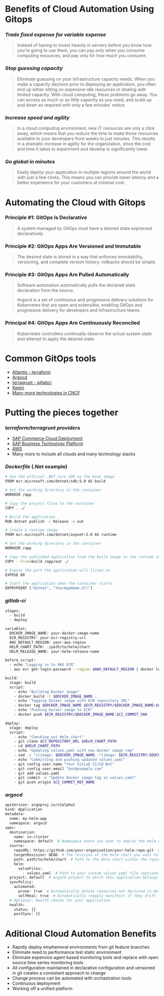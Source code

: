 # Benefits of Cloud Automation Using Gitops
### _Trade fixed expense for variable expense_

>Instead of having to invest heavily in servers before you know how you’re going to use them, you can pay only when you consume computing resources, and pay only for how much you consume.

### _Stop guessing capacity_

>Eliminate guessing on your infrastructure capacity needs. When you make a capacity decision prior to deploying an application, you often end up either sitting on expensive idle resources or dealing with limited capacity. With cloud computing, these problems go away. You can access as much or as little capacity as you need, and scale up and down as required with only a few minutes’ notice.

### _Increase speed and agility_

>In a cloud computing environment, new IT resources are only a click away, which means that you reduce the time to make those resources available to your developers from weeks to just minutes. This results in a dramatic increase in agility for the organization, since the cost and time it takes to experiment and develop is significantly lower.

### _Go global in minutes_ 

>Easily deploy your application in multiple regions around the world with just a few clicks. This means you can provide lower latency and a better experience for your customers at minimal cost.



# Automating the Cloud with Gitops
### Principle #1: GitOps Is Declarative
>A system managed by GitOps must have a desired state expressed declaratively.

### Principle #2: GitOps Apps Are Versioned and Immutable
>The desired state is stored in a way that enforces immutability, versioning, and complete version history.
>rollbacks should be simple.

### Principle #3: GitOps Apps Are Pulled Automatically
>Software automation automatically pulls the declared state declaration from the source.

>Argocd is a set of continuous and progressive delivery solutions for Kubernetes that are open and extensible, enabling GitOps and progressive delivery for developers and infrastructure teams.

### Principal #4: GitOps Apps Are Continuously Reconciled
>Kubernetes controllers continually observe the actual system state and attempt to apply the desired state.

# Common GitOps tools
- [Atlantis - terraform](https://medium.com/nerd-for-tech/terraforming-the-gitops-way-9417cf4abf58)
- [Argocd](https://argo-cd.readthedocs.io/en/stable/)
- [terragrunt - gitlabci](https://medium.com/nerd-for-tech/gitops-terraform-project-setup-using-terragrunt-and-gitlab-pipelines-b6b0be4b9b32)
- [Keptn](https://lifecycle.keptn.sh/)
- [Many more technologies in CNCF](https://landscape.cncf.io/)

# Putting the pieces together
### _terraform/terragrunt providers_
- [SAP Commerce Cloud Deployment](https://registry.terraform.io/providers/foryouandyourcustomers/sapcc/latest/docs/resources/deployment)
- [SAP Business Technology Platform](https://registry.terraform.io/providers/SAP/btp/latest/docs)
- [AWS](https://registry.terraform.io/providers/hashicorp/aws/latest/docs)
- Many more to include all clouds and many technology stacks

### _Dockerfile_ (.Net example)
```sh
# Use the official .NET Core SDK as the base image
FROM mcr.microsoft.com/dotnet/sdk:5.0 AS build

# Set the working directory in the container
WORKDIR /app

# Copy the project files to the container
COPY . ./

# Build the application
RUN dotnet publish -c Release -o out

# Create a runtime image
FROM mcr.microsoft.com/dotnet/aspnet:5.0 AS runtime

# Set the working directory in the container
WORKDIR /app

# Copy the published application from the build image to the runtime image
COPY --from=build /app/out ./

# Expose the port the application will listen on
EXPOSE 80

# Start the application when the container starts
ENTRYPOINT ["dotnet", "YourAppName.dll"]
```
### _gitlab-ci_

```sh
stages:
  - build
  - deploy

variables:
  DOCKER_IMAGE_NAME: your-docker-image-name
  ECR_REGISTRY: your-ecr-registry-url
  AWS_DEFAULT_REGION: your-aws-region
  HELM_CHART_PATH: ./path/to/helm/chart
  HELM_RELEASE_NAME: your-helm-release-name

before_script:
  - echo "Logging in to AWS ECR"
  - aws ecr get-login-password --region $AWS_DEFAULT_REGION | docker login --username AWS --password-stdin $ECR_REGISTRY

build:
  stage: build
  script:
    - echo "Building Docker image"
    - docker build -t $DOCKER_IMAGE_NAME .
    - echo "Tagging Docker image with ECR repository URL"
    - docker tag $DOCKER_IMAGE_NAME $ECR_REGISTRY/$DOCKER_IMAGE_NAME:$CI_COMMIT_SHA
    - echo "Pushing Docker image to ECR"
    - docker push $ECR_REGISTRY/$DOCKER_IMAGE_NAME:$CI_COMMIT_SHA

deploy:
  stage: deploy
  script:
    - echo "Checking out Helm chart"
    - git clone $CI_REPOSITORY_URL $HELM_CHART_PATH
    - cd $HELM_CHART_PATH
    - echo "Updating values.yaml with new Docker image tag"
    - sed -i "s|image: $DOCKER_IMAGE_NAME:.*|image: $ECR_REGISTRY/$DOCKER_IMAGE_NAME:$CI_COMMIT_SHA|" values.yaml
    - echo "Committing and pushing updated values.yaml"
    - git config user.name "Your GitLab CI/CD Bot"
    - git config user.email "bot@example.com"
    - git add values.yaml
    - git commit -m "Update Docker image tag in values.yaml"
    - git push origin $CI_COMMIT_REF_NAME
```

### _argocd_

```sh
apiVersion: argoproj.io/v1alpha1
kind: Application
metadata:
  name: my-helm-app
  namespace: argocd
spec:
  destination:
    name: in-cluster
    namespace: default  # Namespace where you want to deploy the Helm chart
  source:
    repoURL: https://github.com/your-organization/your-helm-repo.git  # URL of your Helm chart repository
    targetRevision: HEAD  # The revision of the Helm chart you want to deploy
    path: path/to/helm/chart  # Path to the Helm chart within the repository
    helm:
      valueFiles:
        - values.yaml  # Path to your custom values.yaml file (optional)
  project: default  # ArgoCD project to which this application belongs (create one if not exists)
  syncPolicy:
    automated:
      prune: true  # Automatically delete resources not declared in Helm chart
      selfHeal: true  # Automatically reapply manifests if they drift from desired state
  # Optional: Health checks for your application
  health:
    status: {}
    postSync: {}
```

# Aditional Cloud Automation Benefits      

- Rapidly deploy emphemeral environments from git feature branches
- Eliminate need to performance test static environment
- Eliminate expenvice agent based monitoring tools and replace with open source time series monitoring tools
- All configuration maintained in declarative configuration and versioned in git creates a consistant approach to change
- Change process can be automated with orchastration tools
- Continuous deployment
- Working off a unified platform 
